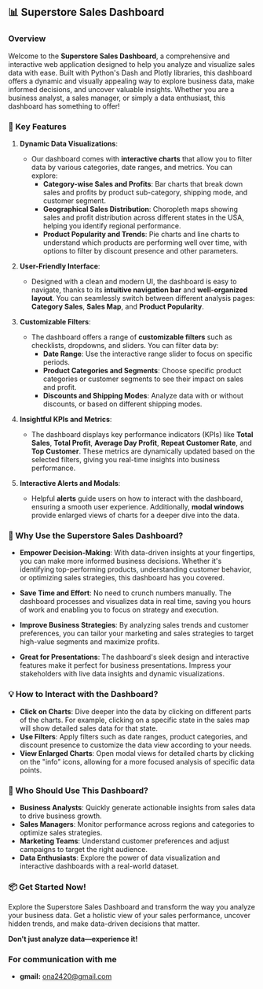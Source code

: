 ## 📊 Superstore Sales Dashboard

### **Overview**

Welcome to the **Superstore Sales Dashboard**, a comprehensive and interactive web application designed to help you analyze and visualize sales data with ease. Built with Python's Dash and Plotly libraries, this dashboard offers a dynamic and visually appealing way to explore business data, make informed decisions, and uncover valuable insights. Whether you are a business analyst, a sales manager, or simply a data enthusiast, this dashboard has something to offer!

### **🌟 Key Features**

1. **Dynamic Data Visualizations**:

   - Our dashboard comes with **interactive charts** that allow you to filter data by various categories, date ranges, and metrics. You can explore:
     - **Category-wise Sales and Profits**: Bar charts that break down sales and profits by product sub-category, shipping mode, and customer segment.
     - **Geographical Sales Distribution**: Choropleth maps showing sales and profit distribution across different states in the USA, helping you identify regional performance.
     - **Product Popularity and Trends**: Pie charts and line charts to understand which products are performing well over time, with options to filter by discount presence and other parameters.

2. **User-Friendly Interface**:

   - Designed with a clean and modern UI, the dashboard is easy to navigate, thanks to its **intuitive navigation bar** and **well-organized layout**. You can seamlessly switch between different analysis pages: **Category Sales**, **Sales Map**, and **Product Popularity**.

3. **Customizable Filters**:

   - The dashboard offers a range of **customizable filters** such as checklists, dropdowns, and sliders. You can filter data by:
     - **Date Range**: Use the interactive range slider to focus on specific periods.
     - **Product Categories and Segments**: Choose specific product categories or customer segments to see their impact on sales and profit.
     - **Discounts and Shipping Modes**: Analyze data with or without discounts, or based on different shipping modes.

4. **Insightful KPIs and Metrics**:

   - The dashboard displays key performance indicators (KPIs) like **Total Sales**, **Total Profit**, **Average Day Profit**, **Repeat Customer Rate**, and **Top Customer**. These metrics are dynamically updated based on the selected filters, giving you real-time insights into business performance.

5. **Interactive Alerts and Modals**:
   - Helpful **alerts** guide users on how to interact with the dashboard, ensuring a smooth user experience. Additionally, **modal windows** provide enlarged views of charts for a deeper dive into the data.

### **🚀 Why Use the Superstore Sales Dashboard?**

- **Empower Decision-Making**: With data-driven insights at your fingertips, you can make more informed business decisions. Whether it's identifying top-performing products, understanding customer behavior, or optimizing sales strategies, this dashboard has you covered.
- **Save Time and Effort**: No need to crunch numbers manually. The dashboard processes and visualizes data in real time, saving you hours of work and enabling you to focus on strategy and execution.

- **Improve Business Strategies**: By analyzing sales trends and customer preferences, you can tailor your marketing and sales strategies to target high-value segments and maximize profits.

- **Great for Presentations**: The dashboard's sleek design and interactive features make it perfect for business presentations. Impress your stakeholders with live data insights and dynamic visualizations.

### **💡 How to Interact with the Dashboard?**

- **Click on Charts**: Dive deeper into the data by clicking on different parts of the charts. For example, clicking on a specific state in the sales map will show detailed sales data for that state.
- **Use Filters**: Apply filters such as date ranges, product categories, and discount presence to customize the data view according to your needs.
- **View Enlarged Charts**: Open modal views for detailed charts by clicking on the "info" icons, allowing for a more focused analysis of specific data points.

### **🎯 Who Should Use This Dashboard?**

- **Business Analysts**: Quickly generate actionable insights from sales data to drive business growth.
- **Sales Managers**: Monitor performance across regions and categories to optimize sales strategies.
- **Marketing Teams**: Understand customer preferences and adjust campaigns to target the right audience.
- **Data Enthusiasts**: Explore the power of data visualization and interactive dashboards with a real-world dataset.

### **📦 Get Started Now!**

Explore the Superstore Sales Dashboard and transform the way you analyze your business data. Get a holistic view of your sales performance, uncover hidden trends, and make data-driven decisions that matter.

**Don't just analyze data—experience it!**

### **For communication with me**

- **gmail:** ona2420@gmail.com

